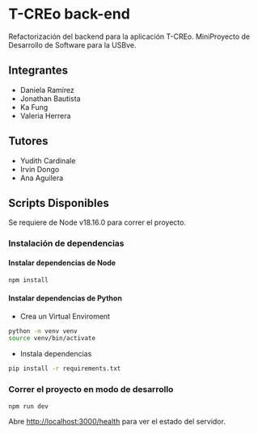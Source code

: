 # T-CREo back-end

Refactorización del backend para la aplicación T-CREo. MiniProyecto de Desarrollo de Software para la USBve.

## Integrantes

* Daniela Ramírez
* Jonathan Bautista
* Ka Fung
* Valeria Herrera

## Tutores

* Yudith Cardinale
* Irvin Dongo
* Ana Aguilera

## Scripts Disponibles

Se requiere de Node v18.16.0 para correr el proyecto.

### Instalación de dependencias
#### Instalar dependencias de Node

```bash
npm install
```
#### Instalar dependencias de Python

- Crea un Virtual Enviroment

```bash
python -m venv venv
source venv/bin/activate
```

- Instala dependencias

```bash
pip install -r requirements.txt
```

### Correr el proyecto en modo de desarrollo

```bash
npm run dev
```

Abre [http://localhost:3000/health](http://localhost:3000/health) para ver el estado del servidor.

